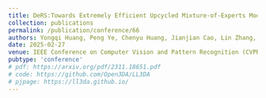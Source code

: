 ```yaml
---
title: DeRS:Towards Extremely Efficient Upcycled Mixture-of-Experts Models
collection: publications
permalink: /publication/conference/66
authors: Yongqi Huang, Peng Ye, Chenyu Huang, Jianjian Cao, Lin Zhang, Baopu Li, Gang YU, <b>Tao Chen</b>
date: 2025-02-27
venue: IEEE Conference on Computer Vision and Pattern Recognition (CVPR)
pubtype: 'conference'
# pdf: https://arxiv.org/pdf/2311.18651.pdf
# code: https://github.com/Open3DA/LL3DA
# pjpage: https://ll3da.github.io/
---
```


<!-- paperurl: 'http://academicpages.github.io/files/paper1.pdf'
citation: 'Your Name, You. (2009). &quot;Paper Title Number 1.&quot; <i>Journal 1</i>. 1(1).' -->
<!-- [Download paper here](http://academicpages.github.io/files/paper1.pdf) -->
